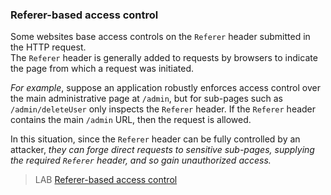### Referer-based access control 
  
Some websites base access controls on the `Referer` header submitted in the HTTP request.  
The `Referer` header is generally added to requests by browsers to indicate the page from which a request was initiated.  
  
_For example_, suppose an application robustly enforces access control over the main administrative page at `/admin`, but for sub-pages such as `/admin/deleteUser` only inspects the `Referer` header. If the `Referer` header contains the main `/admin` URL, then the request is allowed.  
  
In this situation, since the `Referer` header can be fully controlled by an attacker, _they can forge direct requests to sensitive sub-pages, supplying the required_ _`Referer`_ _header, and so gain unauthorized access._  
  
>LAB [Referer-based access control](https://portswigger.net/web-security/access-control/lab-referer-based-access-control)